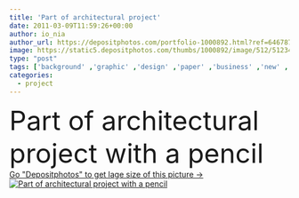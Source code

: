 ```yaml
---
title: 'Part of architectural project'
date: 2011-03-09T11:59:26+00:00
author: io_nia
author_url: https://depositphotos.com/portfolio-1000892.html?ref=64678756
image: https://static5.depositphotos.com/thumbs/1000892/image/512/5123430/api_thumb_450.jpg?forcejpeg=true
type: "post"
tags: ['background' ,'graphic' ,'design' ,'paper' ,'business' ,'new' ,'extension' ,'line' ,'elements' ,'idea' ,'architecture' ,'building' ,'construction' ,'estate' ,'house' ,'industry' ,'office' ,'structure' ,'real' ,'interior' ,'home' ,'with' ,'flat' ,'document' ,'part' ,'room' ,'drawing' ,'pencil' ,'project' ,'roll' ,'build' ,'floor' ,'print' ,'draft' ,'sketch' ,'repair' ,'engineering' ,'plan' ,'architectural' ,'residential' ,'builder' ,'technical' ,'renovation' ,'designer' ,'engineer' ,'General' ,'contractor' ,'symbols' ,'for' ,'of' ]
categories: 
  - project
---
```

<div aling="center">
            <font size="60"> Part of architectural project with a pencil</font>   
</div>
<div>
    <a href='https://depositphotos.com/5123430/stock-photo-part-of-architectural-project.html?ref=64678756' target=_blank > Go "Depositphotos" to get lage size of this picture ->
        <img href='https://depositphotos.com/5123430/stock-photo-part-of-architectural-project.html?ref=64678756' src='https://static5.depositphotos.com/1000892/512/i/950/depositphotos_5123430-stock-photo-part-of-architectural-project.jpg?forcejpeg=true' alt='Part of architectural project with a pencil' >
    </a>
</div>
